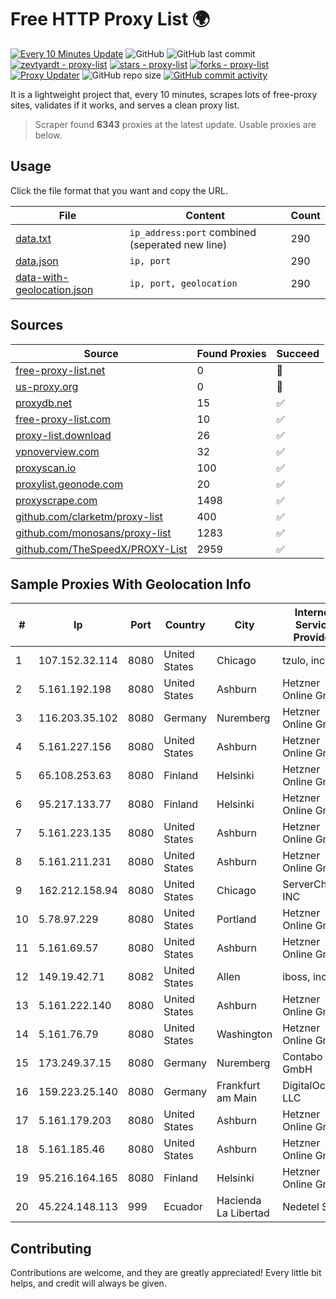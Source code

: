 
# Free HTTP Proxy List 🌍

[![Every 10 Minutes Update](https://github.com/mertguvencli/http-proxy-list/actions/workflows/main.yml/badge.svg?branch=main)](https://github.com/mertguvencli/http-proxy-list/actions/workflows/main.yml)
![GitHub](https://img.shields.io/github/license/mertguvencli/http-proxy-list)
![GitHub last commit](https://img.shields.io/github/last-commit/mertguvencli/http-proxy-list)
[![zevtyardt - proxy-list](https://img.shields.io/static/v1?label=zevtyardt&message=proxy-list&color=blue&logo=github)](https://github.com/zevtyardt/proxy-list "Go to GitHub repo")
[![stars - proxy-list](https://img.shields.io/github/stars/zevtyardt/proxy-list?style=social)](https://github.com/zevtyardt/proxy-list)
[![forks - proxy-list](https://img.shields.io/github/forks/zevtyardt/proxy-list?style=social)](https://github.com/zevtyardt/proxy-list)
[![Proxy Updater](https://github.com/zevtyardt/proxy-list/workflows/Proxy%20Updater/badge.svg)](https://github.com/zevtyardt/proxy-list/actions?query=workflow:"Proxy+Updater")
![GitHub repo size](https://img.shields.io/github/repo-size/zevtyardt/proxy-list)
[![GitHub commit activity](https://img.shields.io/github/commit-activity/m/zevtyardt/proxy-list?logo=commits)](https://github.com/zevtyardt/proxy-list/commits/main)

It is a lightweight project that, every 10 minutes, scrapes lots of free-proxy sites, validates if it works, and serves a clean proxy list.

> Scraper found **6343** proxies at the latest update. Usable proxies are below.

## Usage

Click the file format that you want and copy the URL.

|File|Content|Count|
|----|-------|-----|
|[data.txt](https://raw.githubusercontent.com/mertguvencli/http-proxy-list/main/proxy-list/data.txt)|`ip_address:port` combined (seperated new line)|290|
|[data.json](https://raw.githubusercontent.com/mertguvencli/http-proxy-list/main/proxy-list/data.json)|`ip, port`|290|
|[data-with-geolocation.json](https://raw.githubusercontent.com/mertguvencli/http-proxy-list/main/proxy-list/data-with-geolocation.json)|`ip, port, geolocation`|290|

## Sources

|Source|Found Proxies|Succeed|
|------|-------------|-------|
|[free-proxy-list.net](https://free-proxy-list.net)|0|🚫|
|[us-proxy.org](https://www.us-proxy.org)|0|🚫|
|[proxydb.net](http://proxydb.net)|15|✅|
|[free-proxy-list.com](https://free-proxy-list.com/?page=&port=&type%5B%5D=http&type%5B%5D=https&up_time=0&search=Search)|10|✅|
|[proxy-list.download](https://www.proxy-list.download/HTTP)|26|✅|
|[vpnoverview.com](https://vpnoverview.com/privacy/anonymous-browsing/free-proxy-servers)|32|✅|
|[proxyscan.io](https://www.proxyscan.io)|100|✅|
|[proxylist.geonode.com](https://proxylist.geonode.com/api/proxy-list?limit=300&page=1&sort_by=lastChecked&sort_type=desc&protocols=http,https)|20|✅|
|[proxyscrape.com](https://api.proxyscrape.com/v2/?request=displayproxies&protocol=http&timeout=10000&country=all&ssl=all&anonymity=all)|1498|✅|
|[github.com/clarketm/proxy-list](https://raw.githubusercontent.com/clarketm/proxy-list/master/proxy-list-raw.txt)|400|✅|
|[github.com/monosans/proxy-list](https://raw.githubusercontent.com/monosans/proxy-list/main/proxies/http.txt)|1283|✅|
|[github.com/TheSpeedX/PROXY-List](https://raw.githubusercontent.com/TheSpeedX/PROXY-List/master/http.txt)|2959|✅|


## Sample Proxies With Geolocation Info

|#|Ip|Port|Country|City|Internet Service Provider|
|-|--|----|-------|----|-------------------------|
|1|107.152.32.114|8080|United States|Chicago|tzulo, inc.|
|2|5.161.192.198|8080|United States|Ashburn|Hetzner Online GmbH|
|3|116.203.35.102|8080|Germany|Nuremberg|Hetzner Online GmbH|
|4|5.161.227.156|8080|United States|Ashburn|Hetzner Online GmbH|
|5|65.108.253.63|8080|Finland|Helsinki|Hetzner Online GmbH|
|6|95.217.133.77|8080|Finland|Helsinki|Hetzner Online GmbH|
|7|5.161.223.135|8080|United States|Ashburn|Hetzner Online GmbH|
|8|5.161.211.231|8080|United States|Ashburn|Hetzner Online GmbH|
|9|162.212.158.94|8080|United States|Chicago|ServerCheap INC|
|10|5.78.97.229|8080|United States|Portland|Hetzner Online GmbH|
|11|5.161.69.57|8080|United States|Ashburn|Hetzner Online GmbH|
|12|149.19.42.71|8082|United States|Allen|iboss, inc|
|13|5.161.222.140|8080|United States|Ashburn|Hetzner Online GmbH|
|14|5.161.76.79|8080|United States|Washington|Hetzner Online GmbH|
|15|173.249.37.15|8080|Germany|Nuremberg|Contabo GmbH|
|16|159.223.25.140|8080|Germany|Frankfurt am Main|DigitalOcean, LLC|
|17|5.161.179.203|8080|United States|Ashburn|Hetzner Online GmbH|
|18|5.161.185.46|8080|United States|Ashburn|Hetzner Online GmbH|
|19|95.216.164.165|8080|Finland|Helsinki|Hetzner Online GmbH|
|20|45.224.148.113|999|Ecuador|Hacienda La Libertad|Nedetel S.A.|



## Contributing

Contributions are welcome, and they are greatly appreciated! Every
little bit helps, and credit will always be given.

